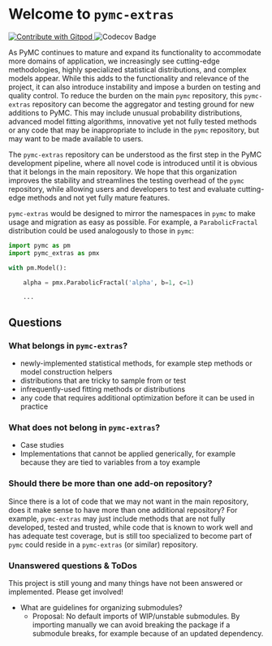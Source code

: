 # Welcome to `pymc-extras`
<a href="https://gitpod.io/#https://github.com/pymc-devs/pymc-extras">
  <img
    src="https://img.shields.io/badge/Contribute%20with-Gitpod-908a85?logo=gitpod"
    alt="Contribute with Gitpod"
  />
</a>
<img
  src="https://codecov.io/gh/pymc-devs/pymc-extras/branch/main/graph/badge.svg"
  alt="Codecov Badge"
/>

As PyMC continues to mature and expand its functionality to accommodate more domains of application, we increasingly see cutting-edge methodologies, highly specialized statistical distributions, and complex models appear.
While this adds to the functionality and relevance of the project, it can also introduce instability and impose a burden on testing and quality control.
To reduce the burden on the main `pymc` repository, this `pymc-extras` repository can become the aggregator and testing ground for new additions to PyMC.
This may include unusual probability distributions, advanced model fitting algorithms, innovative yet not fully tested methods or any code that may be inappropriate to include in the `pymc` repository, but may want to be made available to users.

The `pymc-extras` repository can be understood as the first step in the PyMC development pipeline, where all novel code is introduced until it is obvious that it belongs in the main repository.
We hope that this organization improves the stability and streamlines the testing overhead of the `pymc` repository, while allowing users and developers to test and evaluate cutting-edge methods and not yet fully mature features.

`pymc-extras` would be designed to mirror the namespaces in `pymc` to make usage and migration as easy as possible.
For example, a `ParabolicFractal` distribution could be used analogously to those in `pymc`:

```python
import pymc as pm
import pymc_extras as pmx

with pm.Model():

    alpha = pmx.ParabolicFractal('alpha', b=1, c=1)

    ...

```

## Questions

### What belongs in `pymc-extras`?

- newly-implemented statistical methods, for example step methods or model construction helpers
- distributions that are tricky to sample from or test
- infrequently-used fitting methods or distributions
- any code that requires additional optimization before it can be used in practice


### What does not belong in `pymc-extras`?
- Case studies
- Implementations that cannot be applied generically, for example because they are tied to variables from a toy example


### Should there be more than one add-on repository?

Since there is a lot of code that we may not want in the main repository, does it make sense to have more than one additional repository?
For example, `pymc-extras` may just include methods that are not fully developed, tested and trusted, while code that is known to work well and has adequate test coverage, but is still too specialized to become part of `pymc` could reside in a `pymc-extras` (or similar) repository.


### Unanswered questions & ToDos
This project is still young and many things have not been answered or implemented.
Please get involved!

* What are guidelines for organizing submodules?
  * Proposal: No default imports of WIP/unstable submodules. By importing manually we can avoid breaking the package if a submodule breaks, for example because of an updated dependency.
